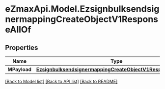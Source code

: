 
# eZmaxApi.Model.EzsignbulksendsignermappingCreateObjectV1ResponseAllOf

## Properties

Name | Type | Description | Notes
------------ | ------------- | ------------- | -------------
**MPayload** | [**EzsignbulksendsignermappingCreateObjectV1ResponseMPayload**](EzsignbulksendsignermappingCreateObjectV1ResponseMPayload.md) |  | 

[[Back to Model list]](../README.md#documentation-for-models)
[[Back to API list]](../README.md#documentation-for-api-endpoints)
[[Back to README]](../README.md)

